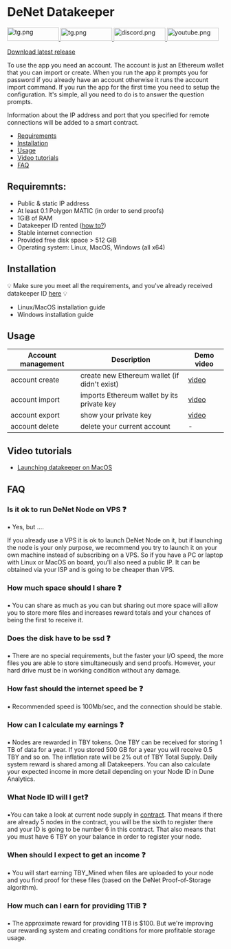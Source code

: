 # DeNet Datakeeper
<a href="https://denet.pro">
    <img alt="tg.png" src="https://img.shields.io/badge/website-000000?style=for-the-badge&logo=About.me&logoColor=white" height="31" width="120" href="https://discord.gg/cPz9m4cSWv"/>
</a> 
<a href="https://discord.gg/cPz9m4cSWv">
    <img alt="tg.png" src="https://img.shields.io/badge/Telegram-2CA5E0?style=for-the-badge&logo=telegram&logoColor=white" height="30" width="120" href="https://discord.gg/cPz9m4cSWv"/>
</a> 
<a href="https://discord.gg/cPz9m4cSWv">
    <img alt="discord.png" src="https://img.shields.io/badge/Discord-5865F2?style=for-the-badge&logo=discord&logoColor=white" height="30" width="120" />
</a>
<a href="https://www.youtube.com/channel/UCeCxt3tYbtSkJvaznNjQimQ">
    <img alt="youtube.png" src="https://img.shields.io/badge/YouTube-FF0000?style=for-the-badge&logo=youtube&logoColor=white" height="30" width="120" href="https://discord.gg/cPz9m4cSWv"/>
</a>

[Download latest release](https://github.com/DeNetPRO/Node/releases/latest)

To use the app you need an account. The account is just an Ethereum wallet that you can import or create.
When you run the app it prompts you for password if you already have an account otherwise it runs the account import command.
If you run the app for the first time you need to setup the configuration. It's simple, all you need to do is to answer the question prompts.

Information about the IP address and port that you specified for remote connections will be added to a smart contract.


- [Requirements](#requiremnts)
- [Installation](#instalation)
- [Usage](#usage)
- [Video tutorials](#video-tutorials)
- [FAQ](#faq)


## Requiremnts:
- Public & static IP address
- At least 0.1 Polygon MATIC (in order to send proofs)
- 1GiB of RAM
- Datakeeper ID rented ([how to?](./doc/getting_id.md))
- Stable internet connection
- Provided free disk space > 512 GiB
- Operating system: Linux, MacOS, Windows (all x64)


## Installation
💡 Make sure you meet all the requirements, and you've already received datakeeper ID [here](./doc/getting_id.md) 💡 

- Linux/MacOS installation guide
- Windows installation guide

## Usage
| Account management| Description | Demo video |
|---|---|----|
| account create | create new Ethereum wallet (if didn't exist)| [video](https://www.youtube.com/watch?v=So8VAjv9o1Y) |
| account import | imports Ethereum wallet by its private key | [video](https://www.youtube.com/watch?v=vVRMHlqLA0w) |
| account export | show your private key | [video](https://www.youtube.com/watch?v=bnstbPGdjKY)|
| account delete | delete your current account | - |

## Video tutorials
- [Launching datakeeper on MacOS](https://www.youtube.com/watch?v=vw7yyDjyhS8)

## FAQ 

### Is it ok to run DeNet Node on VPS ❓

▪️ Yes, but ....

If you already use a VPS it is ok to launch DeNet Node on it, but if launching the node is your only purpose, we recommend you try to launch it on your own machine instead of subscribing on a VPS. So if you have a PC or laptop with Linux or MacOS on board, you'll also need a public IP. It can be obtained via your ISP and is going to be cheaper than VPS.

### How much space should I share ❓

▪️ You can share as much as you can but sharing out more space will allow you to store more files and increases reward totals and your chances of being the first to receive it.

### Does the disk have to be ssd ❓

▪️ There are no special requirements, but the faster your I/O speed, the more files you are able to store simultaneously and send proofs. However, your hard drive must be in working condition without any damage.

### How fast should the internet speed be ❓

▪ Recommended speed is 100Mb/sec, and the connection should be stable.

### How can I calculate my earnings ❓

▪ Nodes are rewarded in TBY tokens. One TBY can be received for storing 1 TB of data for a year. If you stored 500 GB for a year you will receive 0.5 TBY and so on. The inflation rate will be 2% out of TBY Total Supply. Daily system reward is shared among all Datakeepers. 
You can also calculate your expected income in more detail depending on your Node ID in Dune Analytics. 

### What Node ID will I get❓

▪️You can take a look at current node supply in [contract](https://polygonscan.com/token/0xcb19bede3e4f64b6b0085d99127f6d0a25b7180d).
That means if there are already 5 nodes in the contract, you will be the sixth to register there and your ID is going to be number 6 in this contract. That also means that you must have 6 TBY on your balance in order to register your node.

### When should I expect to get an income ❓

▪️ You will start earning TBY_Mined when files are uploaded to your node and you find proof for these files (based on the DeNet Proof-of-Storage algorithm).

### How much can I earn for providing 1TiB ❓

▪️ The approximate reward for providing 1TB is $100. But we're improving our rewarding system and creating conditions for more profitable storage usage. 

